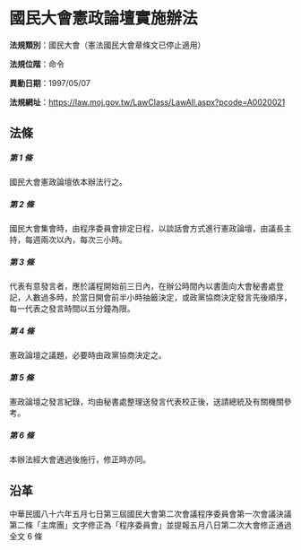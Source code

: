 # 國民大會憲政論壇實施辦法




**法規類別**：國民大會（憲法國民大會章條文已停止適用）

**法規位階**：命令

**異動日期**：1997/05/07  

**法規網址**：https://law.moj.gov.tw/LawClass/LawAll.aspx?pcode=A0020021



## 法條
##### 第 1 條
國民大會憲政論壇依本辦法行之。

##### 第 2 條
國民大會集會時，由程序委員會排定日程，以談話會方式進行憲政論壇，由議長主持，每週兩次以內，每次三小時。

##### 第 3 條
代表有意發言者，應於議程開始前三日內，在辦公時間內以書面向大會秘書處登記，人數過多時，於當日開會前半小時抽籤決定，或政黨協商決定發言先後順序，每一代表之發言時間以五分鐘為限。

##### 第 4 條
憲政論壇之議題，必要時由政黨協商決定之。

##### 第 5 條
憲政論壇之發言紀錄，均由秘書處整理送發言代表校正後，送請總統及有關機關參考。

##### 第 6 條
本辦法經大會通過後施行，修正時亦同。

## 沿革
中華民國八十六年五月七日第三屆國民大會第二次會議程序委員會第一次會議決議第二條「主席團」文字修正為「程序委員會」並提報五月八日第二次大會修正通過全文 6  條
